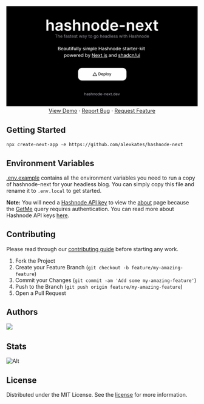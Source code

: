 <div align="center">
    <a href="https://vercel.com/new/clone?repository-url=https%3A%2F%2Fgithub.com%2Falexkates%2Fhashnode-next&env=HASHNODE_API_KEY,HASHNODE_API_URL,HASHNODE_HOST&envDescription=HASHNODE_API_URL%20is%20almost%20always%20https%3A%2F%2Fgql.hashnode.com.&envLink=https%3A%2F%2Fapidocs.hashnode.com&project-name=blog&repository-name=blog&demo-title=hashnode-next&demo-description=The%20fastest%20way%20to%20go%20headless%20with%20Hashnode&demo-url=https%3A%2F%2Fhashnode-next.dev%2Fblog&demo-image=https%3A%2F%2Fhashnode-next.dev%2Fdemo.png">
      <img src="public/opengraph-image.png" />
    </a>
    <br />
    <a href="https://hashnode-next.vercel.app">View Demo</a>
    ·
    <a href="https://github.com/alexkates/hashnode-next/issues">Report Bug</a>
    ·
    <a href="https://github.com/alexkates/hashnode-next/issues">Request Feature</a>
  </p>
</div>

## Getting Started

```console
npx create-next-app -e https://github.com/alexkates/hashnode-next
```

## Environment Variables

[.env.example](.env.example) contains all the environment variables you need to run a copy of hashnode-next for your headless blog. You can simply copy this file and rename it to `.env.local` to get started.

**Note:** You will need a [Hashnode API key](https://hashnode.com/settings/developer) to view the [about](src/app/about/page.tsx) page because the [GetMe](src/server/get-me.ts) query requires authentication. You can read more about Hashnode API keys [here](https://apidocs.hashnode.com/#introduction-item-4).

## Contributing

Please read through our [contributing guide](.github/CONTRIBUTING.md) before starting any work.

1. Fork the Project
2. Create your Feature Branch (`git checkout -b feature/my-amazing-feature`)
3. Commit your Changes (`git commit -am 'Add some my-amazing-feature'`)
4. Push to the Branch (`git push origin feature/my-amazing-feature`)
5. Open a Pull Request

## Authors

<a href="https://github.com/alexkates/hashnode-next/graphs/contributors">
  <img src="https://contrib.rocks/image?repo=alexkates/hashnode-next" />
</a>

## Stats

![Alt](https://repobeats.axiom.co/api/embed/31e702ad0bc3e2c1d5fa3bf57d06845b2a052336.svg "Repobeats analytics image")

## License

Distributed under the MIT License. See the [license](LICENSE.md) for more information.
